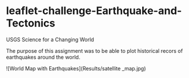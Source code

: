 # leaflet-challenge-Earthquake-and-Tectonics
USGS Science for a Changing World 


The purpose of this assignment was to be able to plot historical recors of earthquakes around the world. 

![World Map with Earthquakes](Results/satellite _map.jpg)
